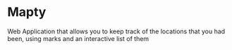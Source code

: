 # Mapty
Web Application that allows you to keep track of the locations that you had been, using marks and an interactive list of them
